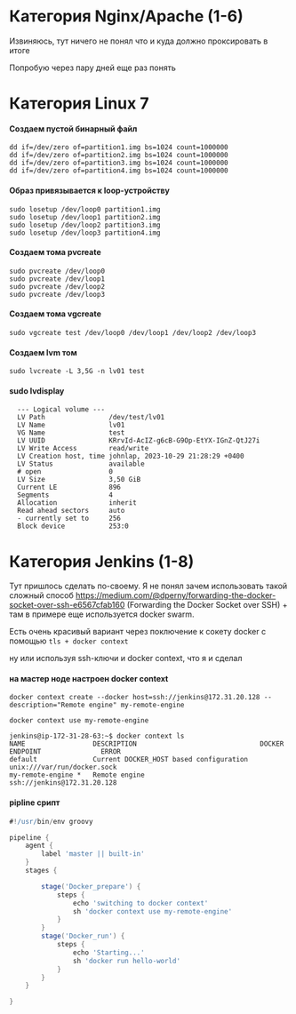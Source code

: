 # Категория Nginx/Apache (1-6)
Извиняюсь, тут ничего не понял что и куда должно проксировать в итоге

Попробую через пару дней еще раз понять

# Категория Linux 7

#### Создаем пустой бинарный файл
```
dd if=/dev/zero of=partition1.img bs=1024 count=1000000
dd if=/dev/zero of=partition2.img bs=1024 count=1000000
dd if=/dev/zero of=partition3.img bs=1024 count=1000000
dd if=/dev/zero of=partition4.img bs=1024 count=1000000
```
#### Образ привязывается к loop-устройству
```
sudo losetup /dev/loop0 partition1.img
sudo losetup /dev/loop1 partition2.img
sudo losetup /dev/loop2 partition3.img
sudo losetup /dev/loop3 partition4.img
```
#### Создаем тома pvcreate
```
sudo pvcreate /dev/loop0
sudo pvcreate /dev/loop1
sudo pvcreate /dev/loop2
sudo pvcreate /dev/loop3
```

#### Создаем тома vgcreate
```
sudo vgcreate test /dev/loop0 /dev/loop1 /dev/loop2 /dev/loop3
```


#### Создаем lvm том
```
sudo lvcreate -L 3,5G -n lv01 test
```
#### sudo lvdisplay
```
  --- Logical volume ---
  LV Path                /dev/test/lv01
  LV Name                lv01
  VG Name                test
  LV UUID                KRrvId-AcIZ-g6cB-G9Op-EtYX-IGnZ-QtJ27i
  LV Write Access        read/write
  LV Creation host, time johnlap, 2023-10-29 21:28:29 +0400
  LV Status              available
  # open                 0
  LV Size                3,50 GiB
  Current LE             896
  Segments               4
  Allocation             inherit
  Read ahead sectors     auto
  - currently set to     256
  Block device           253:0

```

# Категория Jenkins (1-8)
Тут пришлось сделать по-своему. Я не понял зачем использовать такой сложный способ https://medium.com/@dperny/forwarding-the-docker-socket-over-ssh-e6567cfab160
(Forwarding the Docker Socket over SSH) + там в примере еще используется docker swarm. 

Есть очень красивый вариант через поключение к сокету docker c помощью `tls + docker context`

ну или используя ssh-ключи и docker context, что я и сделал

#### на мастер ноде настроен docker context
```
docker context create --docker host=ssh://jenkins@172.31.20.128 --description="Remote engine" my-remote-engine

docker context use my-remote-engine
```

```
jenkins@ip-172-31-28-63:~$ docker context ls
NAME                 DESCRIPTION                               DOCKER ENDPOINT               ERROR
default              Current DOCKER_HOST based configuration   unix:///var/run/docker.sock   
my-remote-engine *   Remote engine                             ssh://jenkins@172.31.20.128 
```

#### pipline срипт
```groovy
#!/usr/bin/env groovy

pipeline {
    agent {
        label 'master || built-in'
    }
    stages {

        stage('Docker_prepare') {
            steps {
                echo 'switching to docker context'
                sh 'docker context use my-remote-engine'
            }
        }
        stage('Docker_run') {
            steps {
                echo 'Starting...'
                sh 'docker run hello-world'
            }
        }
    }

}
```

